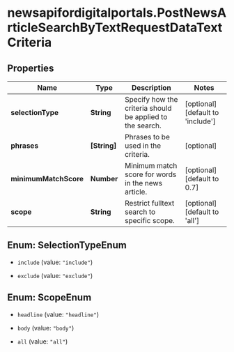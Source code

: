 # newsapifordigitalportals.PostNewsArticleSearchByTextRequestDataTextCriteria

## Properties

Name | Type | Description | Notes
------------ | ------------- | ------------- | -------------
**selectionType** | **String** | Specify how the criteria should be applied to the search. | [optional] [default to &#39;include&#39;]
**phrases** | **[String]** | Phrases to be used in the criteria. | [optional] 
**minimumMatchScore** | **Number** | Minimum match score for words in the news article. | [optional] [default to 0.7]
**scope** | **String** | Restrict fulltext search to specific scope. | [optional] [default to &#39;all&#39;]



## Enum: SelectionTypeEnum


* `include` (value: `"include"`)

* `exclude` (value: `"exclude"`)





## Enum: ScopeEnum


* `headline` (value: `"headline"`)

* `body` (value: `"body"`)

* `all` (value: `"all"`)




